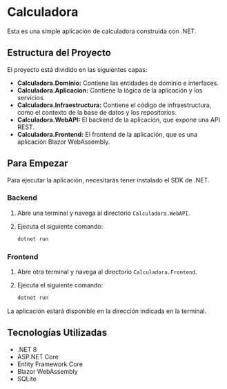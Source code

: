 # Calculadora

Esta es una simple aplicación de calculadora construida con .NET.

## Estructura del Proyecto

El proyecto está dividido en las siguientes capas:

*   **Calculadora.Dominio:** Contiene las entidades de dominio e interfaces.
*   **Calculadora.Aplicacion:** Contiene la lógica de la aplicación y los servicios.
*   **Calculadora.Infraestructura:** Contiene el código de infraestructura, como el contexto de la base de datos y los repositorios.
*   **Calculadora.WebAPI:** El backend de la aplicación, que expone una API REST.
*   **Calculadora.Frontend:** El frontend de la aplicación, que es una aplicación Blazor WebAssembly.

## Para Empezar

Para ejecutar la aplicación, necesitarás tener instalado el SDK de .NET.

### Backend

1.  Abre una terminal y navega al directorio `Calculadora.WebAPI`.
2.  Ejecuta el siguiente comando:

    ```bash
    dotnet run
    ```

### Frontend

1.  Abre otra terminal y navega al directorio `Calculadora.Frontend`.
2.  Ejecuta el siguiente comando:

    ```bash
    dotnet run
    ```

La aplicación estará disponible en la dirección indicada en la terminal.

## Tecnologías Utilizadas

*   .NET 8
*   ASP.NET Core
*   Entity Framework Core
*   Blazor WebAssembly
*   SQLite